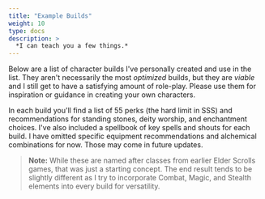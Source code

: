 ```yaml
---
title: "Example Builds"
weight: 10
type: docs
description: >
  *I can teach you a few things.*
---
```


Below are a list of character builds I've personally created and use in the list. They aren't necessarily the most *optimized* builds, but they are *viable* and I still get to have a satisfying amount of role-play. Please use them for inspiration or guidance in creating your own characters.

In each build you'll find a list of 55 perks (the hard limit in SSS) and recommendations for standing stones, deity worship, and enchantment choices. I've also included a spellbook of key spells and shouts for each build. I have omitted specific equipment recommendations and alchemical combinations for now. Those may come in future updates.

> **Note:** While these are named after classes from earlier Elder Scrolls games, that was just a starting concept. The end result tends to be slightly different as I try to incorporate Combat, Magic, and Stealth elements into every build for versatility.